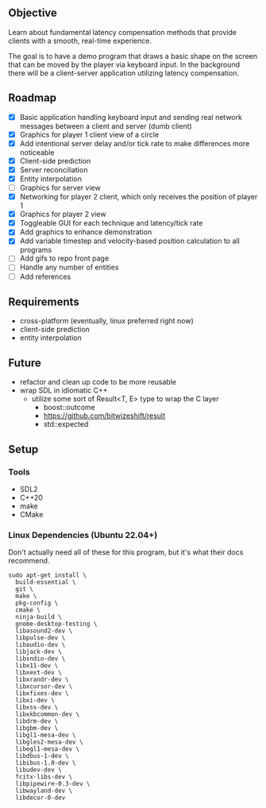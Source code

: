 ## Objective
Learn about fundamental latency compensation methods that provide clients with a smooth, real-time experience.

The goal is to have a demo program that draws a basic shape on the screen that can be
moved by the player via keyboard input. In the background there will be a client-server
application utilizing latency compensation.

## Roadmap
- [x] Basic application handling keyboard input and sending real network messages
between a client and server (dumb client)
- [x] Graphics for player 1 client view of a circle
- [x] Add intentional server delay and/or tick rate to make differences more noticeable
- [x] Client-side prediction
- [x] Server reconciliation
- [x] Entity interpolation
- [ ] Graphics for server view
- [x] Networking for player 2 client, which only receives the position of player 1
- [x] Graphics for player 2 view
- [x] Toggleable GUI for each technique and latency/tick rate
- [x] Add graphics to enhance demonstration
- [x] Add variable timestep and velocity-based position calculation to all programs
- [ ] Add gifs to repo front page
- [ ] Handle any number of entities
- [ ] Add references

## Requirements
- cross-platform (eventually, linux preferred right now)
- client-side prediction
- entity interpolation

## Future
- refactor and clean up code to be more reusable
- wrap SDL in idiomatic C++
  - utilize some sort of Result<T, E> type to wrap the C layer
    - boost::outcome
    - https://github.com/bitwizeshift/result
    - std::expected

## Setup
### Tools
- SDL2
- C++20
- make
- CMake

### Linux Dependencies (Ubuntu 22.04+)
Don't actually need all of these for this program, but it's what their docs recommend.
```shell
sudo apt-get install \
  build-essential \
  git \
  make \
  pkg-config \
  cmake \
  ninja-build \
  gnome-desktop-testing \
  libasound2-dev \
  libpulse-dev \
  libaudio-dev \
  libjack-dev \
  libsndio-dev \
  libx11-dev \
  libxext-dev \
  libxrandr-dev \
  libxcursor-dev \
  libxfixes-dev \
  libxi-dev \
  libxss-dev \
  libxkbcommon-dev \
  libdrm-dev \
  libgbm-dev \
  libgl1-mesa-dev \
  libgles2-mesa-dev \
  libegl1-mesa-dev \
  libdbus-1-dev \
  libibus-1.0-dev \
  libudev-dev \
  fcitx-libs-dev \
  libpipewire-0.3-dev \
  libwayland-dev \
  libdecor-0-dev
```
